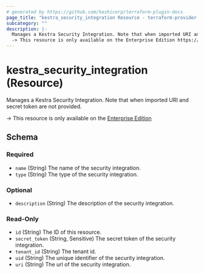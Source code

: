 ```yaml
---
# generated by https://github.com/hashicorp/terraform-plugin-docs
page_title: "kestra_security_integration Resource - terraform-provider-kestra"
subcategory: ""
description: |-
  Manages a Kestra Security Integration. Note that when imported URI and secret token are not provided.
  -> This resource is only available on the Enterprise Edition https://kestra.io/enterprise
---
```


# kestra_security_integration (Resource)

Manages a Kestra Security Integration. Note that when imported URI and secret token are not provided.

-> This resource is only available on the [Enterprise Edition](https://kestra.io/enterprise)



<!-- schema generated by tfplugindocs -->
## Schema

### Required

- `name` (String) The name of the security integration.
- `type` (String) The type of the security integration.

### Optional

- `description` (String) The description of the security integration.

### Read-Only

- `id` (String) The ID of this resource.
- `secret_token` (String, Sensitive) The secret token of the security integration.
- `tenant_id` (String) The tenant id.
- `uid` (String) The unique identifier of the security integration.
- `uri` (String) The url of the security integration.
